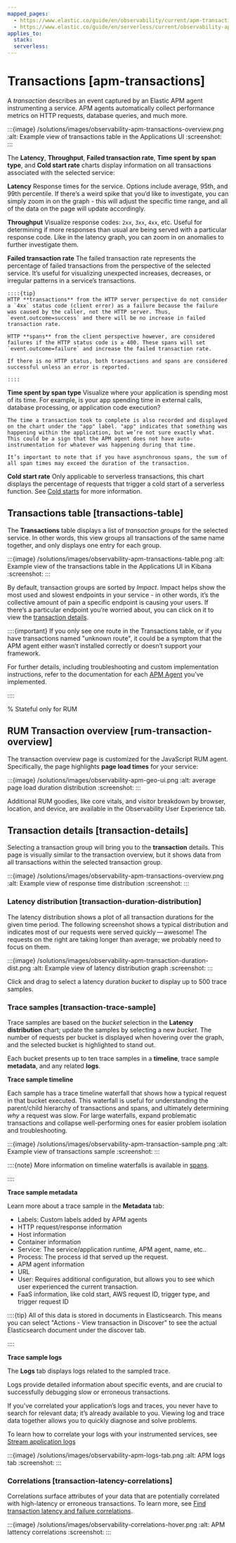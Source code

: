 ```yaml
---
mapped_pages:
  - https://www.elastic.co/guide/en/observability/current/apm-transactions.html
  - https://www.elastic.co/guide/en/serverless/current/observability-apm-transactions.html
applies_to:
  stack:
  serverless:
---
```


# Transactions [apm-transactions]

A *transaction* describes an event captured by an Elastic APM agent instrumenting a service. APM agents automatically collect performance metrics on HTTP requests, database queries, and much more.

:::{image} /solutions/images/observability-apm-transactions-overview.png
:alt: Example view of transactions table in the Applications UI
:screenshot:
:::

The **Latency**, **Throughput**, **Failed transaction rate**, **Time spent by span type**, and **Cold start rate** charts display information on all transactions associated with the selected service:

**Latency**
   Response times for the service. Options include average, 95th, and 99th percentile. If there’s a weird spike that you’d like to investigate, you can simply zoom in on the graph - this will adjust the specific time range, and all of the data on the page will update accordingly.

**Throughput**
   Visualize response codes: `2xx`, `3xx`, `4xx`, etc. Useful for determining if more responses than usual are being served with a particular response code. Like in the latency graph, you can zoom in on anomalies to further investigate them.

**Failed transaction rate**
   The failed transaction rate represents the percentage of failed transactions from the perspective of the selected service. It’s useful for visualizing unexpected increases, decreases, or irregular patterns in a service’s transactions.

    ::::{tip}
    HTTP **transactions** from the HTTP server perspective do not consider a `4xx` status code (client error) as a failure because the failure was caused by the caller, not the HTTP server. Thus, `event.outcome=success` and there will be no increase in failed transaction rate.

    HTTP **spans** from the client perspective however, are considered failures if the HTTP status code is ≥ 400. These spans will set `event.outcome=failure` and increase the failed transaction rate.

    If there is no HTTP status, both transactions and spans are considered successful unless an error is reported.

    ::::

**Time spent by span type**
   Visualize where your application is spending most of its time. For example, is your app spending time in external calls, database processing, or application code execution?

    The time a transaction took to complete is also recorded and displayed on the chart under the "app" label. "app" indicates that something was happening within the application, but we’re not sure exactly what. This could be a sign that the APM agent does not have auto-instrumentation for whatever was happening during that time.

    It’s important to note that if you have asynchronous spans, the sum of all span times may exceed the duration of the transaction.

**Cold start rate**
   Only applicable to serverless transactions, this chart displays the percentage of requests that trigger a cold start of a serverless function. See [Cold starts](/solutions/observability/apps/observe-lambda-functions.md#apm-lambda-cold-start-info) for more information.

## Transactions table [transactions-table]

The **Transactions** table displays a list of *transaction groups* for the selected service. In other words, this view groups all transactions of the same name together, and only displays one entry for each group.

:::{image} /solutions/images/observability-apm-transactions-table.png
:alt: Example view of the transactions table in the Applications UI in Kibana
:screenshot:
:::

By default, transaction groups are sorted by *Impact*. Impact helps show the most used and slowest endpoints in your service - in other words, it’s the collective amount of pain a specific endpoint is causing your users. If there’s a particular endpoint you’re worried about, you can click on it to view the [transaction details](/solutions/observability/apps/transactions-2.md#transaction-details).

::::{important}
If you only see one route in the Transactions table, or if you have transactions named "unknown route", it could be a symptom that the APM agent either wasn’t installed correctly or doesn’t support your framework.

For further details, including troubleshooting and custom implementation instructions, refer to the documentation for each [APM Agent](https://www.elastic.co/guide/en/apm/agent) you’ve implemented.

::::

% Stateful only for RUM

## RUM Transaction overview [rum-transaction-overview]

The transaction overview page is customized for the JavaScript RUM agent. Specifically, the page highlights **page load times** for your service:

:::{image} /solutions/images/observability-apm-geo-ui.png
:alt: average page load duration distribution
:screenshot:
:::

Additional RUM goodies, like core vitals, and visitor breakdown by browser, location, and device, are available in the Observability User Experience tab.

## Transaction details [transaction-details]

Selecting a transaction group will bring you to the **transaction** details. This page is visually similar to the transaction overview, but it shows data from all transactions within the selected transaction group.

:::{image} /solutions/images/observability-apm-transactions-overview.png
:alt: Example view of response time distribution
:screenshot:
:::

### Latency distribution [transaction-duration-distribution]

The latency distribution shows a plot of all transaction durations for the given time period. The following screenshot shows a typical distribution and indicates most of our requests were served quickly — awesome! The requests on the right are taking longer than average; we probably need to focus on them.

:::{image} /solutions/images/observability-apm-transaction-duration-dist.png
:alt: Example view of latency distribution graph
:screenshot:
:::

Click and drag to select a latency duration *bucket* to display up to 500 trace samples.

### Trace samples [transaction-trace-sample]

Trace samples are based on the *bucket* selection in the **Latency distribution** chart; update the samples by selecting a new *bucket*. The number of requests per bucket is displayed when hovering over the graph, and the selected bucket is highlighted to stand out.

Each bucket presents up to ten trace samples in a **timeline**, trace sample **metadata**, and any related **logs**.

**Trace sample timeline**

Each sample has a trace timeline waterfall that shows how a typical request in that bucket executed. This waterfall is useful for understanding the parent/child hierarchy of transactions and spans, and ultimately determining *why* a request was slow. For large waterfalls, expand problematic transactions and collapse well-performing ones for easier problem isolation and troubleshooting.

:::{image} /solutions/images/observability-apm-transaction-sample.png
:alt: Example view of transactions sample
:screenshot:
:::

::::{note}
More information on timeline waterfalls is available in [spans](/solutions/observability/apps/trace-sample-timeline.md).

::::

**Trace sample metadata**

Learn more about a trace sample in the **Metadata** tab:

* Labels: Custom labels added by APM agents
* HTTP request/response information
* Host information
* Container information
* Service: The service/application runtime, APM agent, name, etc..
* Process: The process id that served up the request.
* APM agent information
* URL
* User: Requires additional configuration, but allows you to see which user experienced the current transaction.
* FaaS information, like cold start, AWS request ID, trigger type, and trigger request ID

::::{tip}
All of this data is stored in documents in Elasticsearch. This means you can select "Actions - View transaction in Discover" to see the actual Elasticsearch document under the discover tab.

::::

**Trace sample logs**

The **Logs** tab displays logs related to the sampled trace.

Logs provide detailed information about specific events, and are crucial to successfully debugging slow or erroneous transactions.

If you’ve correlated your application’s logs and traces, you never have to search for relevant data; it’s already available to you. Viewing log and trace data together allows you to quickly diagnose and solve problems.

To learn how to correlate your logs with your instrumented services, see [Stream application logs](/solutions/observability/logs/stream-application-logs.md)

:::{image} /solutions/images/observability-apm-logs-tab.png
:alt: APM logs tab
:screenshot:
:::

### Correlations [transaction-latency-correlations]

Correlations surface attributes of your data that are potentially correlated with high-latency or erroneous transactions. To learn more, see [Find transaction latency and failure correlations](/solutions/observability/apps/find-transaction-latency-failure-correlations.md).

:::{image} /solutions/images/observability-correlations-hover.png
:alt: APM lattency correlations
:screenshot:
:::